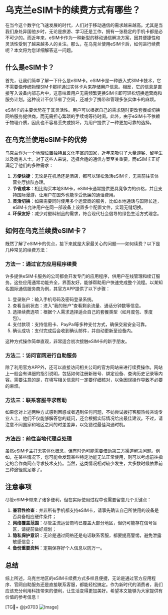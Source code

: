 # 乌克兰eSIM卡的续费方式有哪些？

在当今这个数字化飞速发展的时代，人们对于移动通信的需求越来越高。尤其是当我们身处异国他乡时，无论是旅游、学习还是工作，拥有一张稳定的手机卡都是必不可少的。而近年来，eSIM卡作为一种新型的移动通信解决方案，因其便捷性和灵活性受到了越来越多人的关注。那么，在乌克兰使用eSIM卡后，如何进行续费呢？本文将为您详细解答这一问题。

## 什么是eSIM卡？

首先，让我们简单了解一下什么是eSIM卡。eSIM卡是一种嵌入式SIM卡技术，它不需要像传统物理SIM卡那样通过实体卡片来存储用户信息。相反，它的信息是直接写入设备内部芯片中，这意味着用户无需频繁更换SIM卡即可轻松切换运营商和服务计划。这种设计不仅节省了空间，还减少了携带和管理多张实体卡的麻烦。

eSIM卡的主要优势在于其灵活性。用户可以根据自己的需求随时更改套餐或切换网络服务提供商，而无需担心繁琐的手续或等待时间。此外，由于eSIM卡不依赖于物理介质，因此也不容易丢失或损坏，为用户提供了一种更加可靠的选择。

## 在乌克兰使用eSIM卡的优势

乌克兰作为一个地理位置独特且文化丰富的国家，近年来吸引了大量游客、留学生以及商务人士。对于这些人来说，选择合适的通信方案至关重要。而eSIM卡正好满足了他们的多种需求：

1. **方便快捷**：无论是在机场还是酒店，都可以轻松激活eSIM卡，无需前往实体营业厅排队办理。
2. **节省成本**：相比购买本地SIM卡，eSIM卡通常提供更具竞争力的价格，并且支持国际漫游，让用户在国外也能享受低廉的通话费用。
3. **灵活切换**：如果需要同时使用多个运营商的服务，比如本地通话与国际长途，eSIM卡允许用户在同一部设备上设置多个配置文件，实现无缝切换。
4. **环保友好**：减少对塑料制品的需求，符合现代社会倡导的绿色生活方式理念。

## 如何在乌克兰续费eSIM卡？

既然了解了eSIM卡的优点，接下来就是大家最关心的问题——如何续费？以下是几种常见的续费方法：

### 方法一：通过官方应用程序续费

许多提供eSIM卡服务的公司都会开发专门的应用程序，供用户在线管理和续订服务。这些应用通常功能齐全，界面友好，能够帮助用户快速完成整个流程。以某知名国际通信服务商为例，其官方APP提供了以下步骤：

1. 登录账户：输入手机号码及密码登录系统。
2. 查看当前状态：进入“我的账户”查看剩余流量、通话分钟数等信息。
3. 选择续费选项：根据个人需求选择适合自己的套餐类型（如月度包、季度包）。
4. 支付款项：支持信用卡、PayPal等多种支付方式，确保交易安全可靠。
5. 确认成功：支付完成后会收到确认邮件，并自动更新至设备内。

这种方式操作简单直观，非常适合初次接触eSIM卡的新手朋友。

### 方法二：访问官网进行自助服务

除了利用官方APP外，还可以直接访问相关公司的官方网站来进行续费操作。网站上一般会有详细的指引说明，包括如何注册新账号、绑定设备、查询历史记录等内容。需要注意的是，在填写相关信息时一定要仔细核对，以免因误操作导致不必要的麻烦。

### 方法三：联系客服寻求帮助

如果您对上述两种方式感到困惑或者遇到任何问题，不妨尝试拨打客服热线咨询专业人士。他们不仅能够解答您的疑问，还会根据实际情况给出最佳建议。不过，请注意不同国家和地区之间的时差差异，以免错过最佳沟通时机。

### 方法四：前往当地代理点处理

虽然eSIM卡主打无实体化概念，但有时仍可能需要借助第三方渠道解决问题。例如，在某些情况下，您可能会发现某些特定功能无法正常使用，则可以考虑前往指定的合作商网点寻求技术支持。当然，这类情况相对较少发生，大多数时候依靠前三种途径就足够了。

## 注意事项

尽管eSIM卡带来了诸多便利，但在实际使用过程中也需要留意几个关键点：

1. **兼容性检查**：并非所有手机都支持eSIM卡，请事先确认自己所使用的设备是否具备相应硬件条件；
2. **网络覆盖范围**：尽管主流运营商均已覆盖大部分地区，但仍可能存在信号盲区，请提前做好规划；
3. **隐私保护意识**：无论是通过网络还是电话联系客服，都要提高警惕，避免泄露敏感信息；
4. **备份重要资料**：定期保存好个人信息以防万一。

## 总结

综上所述，乌克兰地区的eSIM卡续费方式多样且便捷，无论是通过官方应用程序、官网自助服务还是直接联系客服，都能轻松搞定。作为新时代的消费者，我们应该充分利用科技带来的便利，让生活变得更加美好。希望本文能够为大家提供有价值的参考信息！

[TG💪+ @jx0703 ![Image](https://github.com/user-attachments/assets/dbca1d08-cadb-493c-b0ec-ad6f7a83f270)]